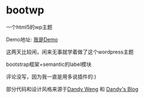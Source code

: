 bootwp
======

一个html5的wp主题

Demo地址: <a href="http://shurrik.duapp.com" target="_blank">我是Demo</a>

这两天比较闲，闲来无事就学着做了这个wordpress主题

bootstrap框架+semantic的label模块

评论没写，因为我一直是用多说插件的:)

部分代码和设计风格来源于<a href="http://www.dandyweng.com" target="_blank">Dandy Weng</a> 和 <a href="http://blog.dandyweng.com" target="_blank">Dandy's Blog</a>


